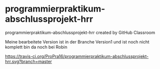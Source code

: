 # programmierpraktikum-abschlussprojekt-hrr
programmierpraktikum-abschlussprojekt-hrr created by GitHub Classroom

Meine bearbeitete Version ist in der Branche Version1 und ist noch nicht komplett bin da noch bei Robin

https://travis-ci.org/ProPra16/programmierpraktikum-abschlussprojekt-hrr.svg?branch=master
